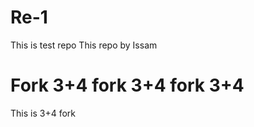 # Re-1
This is test repo
This repo by Issam
 <h1>  Fork 3+4  fork 3+4  fork 3+4 </h1>
This is 3+4 fork 
